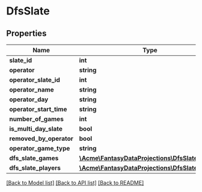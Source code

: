 # DfsSlate

## Properties
Name | Type | Description | Notes
------------ | ------------- | ------------- | -------------
**slate_id** | **int** |  | [optional] 
**operator** | **string** |  | [optional] 
**operator_slate_id** | **int** |  | [optional] 
**operator_name** | **string** |  | [optional] 
**operator_day** | **string** |  | [optional] 
**operator_start_time** | **string** |  | [optional] 
**number_of_games** | **int** |  | [optional] 
**is_multi_day_slate** | **bool** |  | [optional] 
**removed_by_operator** | **bool** |  | [optional] 
**operator_game_type** | **string** |  | [optional] 
**dfs_slate_games** | [**\Acme\FantasyDataProjections\\DfsSlateGame[]**](DfsSlateGame.md) |  | [optional] 
**dfs_slate_players** | [**\Acme\FantasyDataProjections\\DfsSlatePlayer[]**](DfsSlatePlayer.md) |  | [optional] 

[[Back to Model list]](../README.md#documentation-for-models) [[Back to API list]](../README.md#documentation-for-api-endpoints) [[Back to README]](../README.md)



